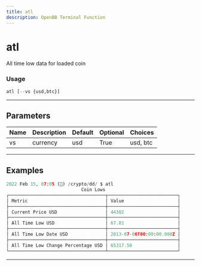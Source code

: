 ```yaml
---
title: atl
description: OpenBB Terminal Function
---
```


# atl

All time low data for loaded coin

### Usage

```python
atl [--vs {usd,btc}]
```

---

## Parameters

| Name | Description | Default | Optional | Choices |
| ---- | ----------- | ------- | -------- | ------- |
| vs | currency | usd | True | usd, btc |


---

## Examples

```python
2022 Feb 15, 07:05 (🦋) /crypto/dd/ $ atl
                            Coin Lows
┌────────────────────────────────────┬──────────────────────────┐
│ Metric                             │ Value                    │
├────────────────────────────────────┼──────────────────────────┤
│ Current Price USD                  │ 44302                    │
├────────────────────────────────────┼──────────────────────────┤
│ All Time Low USD                   │ 67.81                    │
├────────────────────────────────────┼──────────────────────────┤
│ All Time Low Date USD              │ 2013-07-06T00:00:00.000Z │
├────────────────────────────────────┼──────────────────────────┤
│ All Time Low Change Percentage USD │ 65317.50                 │
└────────────────────────────────────┴──────────────────────────┘
```
---
